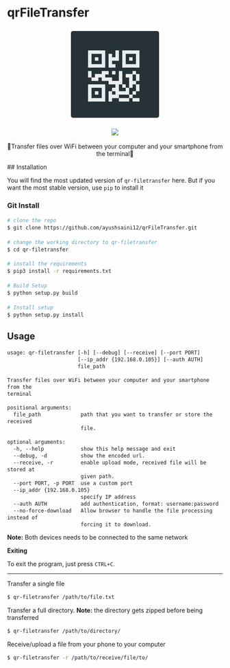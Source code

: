# qrFileTransfer

<p align="center"><img src="https://raw.githubusercontent.com/ayushsaini12/qrFileTransfer/master/logo.png"><br></p>

<p align="center">
<a href="https://img.shields.io/badge/support-Linux%20|%20MacOS%20|%20Windows%20-blue.svg"><img src="https://img.shields.io/badge/support-Linux%20|%20MacOS%20|%20Windows%20-blue.svg"></a>
</p>

<p align="center">🙌Transfer files over WiFi between your computer and your smartphone from the terminal🙌</p>
## Installation

You will find the most updated version of ```qr-filetransfer``` here. But if you want the most stable version, use ```pip``` to install it

### Git Install

```bash
# clone the repo
$ git clone https://github.com/ayushsaini12/qrFileTransfer.git

# change the working directory to qr-filetransfer
$ cd qr-filetransfer

# install the requirements
$ pip3 install -r requirements.txt

# Build Setup
$ python setup.py build

# Install setup
$ python setup.py install
```


## Usage
```
usage: qr-filetransfer [-h] [--debug] [--receive] [--port PORT]
                       [--ip_addr {192.168.0.105}] [--auth AUTH]
                       file_path

Transfer files over WiFi between your computer and your smartphone from the
terminal

positional arguments:
  file_path             path that you want to transfer or store the received
                        file.

optional arguments:
  -h, --help            show this help message and exit
  --debug, -d           show the encoded url.
  --receive, -r         enable upload mode, received file will be stored at
                        given path.
  --port PORT, -p PORT  use a custom port
  --ip_addr {192.168.0.105}
                        specify IP address
  --auth AUTH           add authentication, format: username:password
  --no-force-download   Allow browser to handle the file processing instead of
                        forcing it to download.
```

**Note:** Both devices needs to be connected to the same network

**Exiting**

To exit the program, just press ```CTRL+C```.

---

Transfer a single file
```bash
$ qr-filetransfer /path/to/file.txt
```


Transfer a full directory. **Note:** the directory gets zipped before being transferred
```bash
$ qr-filetransfer /path/to/directory/
```

Receive/upload a file from your phone to your computer
```bash
$ qr-filetransfer -r /path/to/receive/file/to/
```


